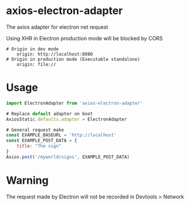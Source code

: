 # axios-electron-adapter
The axios adapter for electron net request

Using XHR in Electron production mode will be blocked by CORS
~~~
# Origin in dev mode
    origin: http://localhost:8080
# Origin in production mode (Executable standalone)
    origin: file://
~~~

# Usage
~~~ javascript
import ElectronAdapter from 'axios-electron-adapter'

# Replace default adapter on boot
AxiosStatic.defaults.adapter = ElectronAdapter

# General request make
const EXAMPLE_BASEURL = 'http://localhost'
const EXAMPLE_POST_DATA = {
    title: "The sign"
}
Axios.post('/myworld/signs', EXAMPLE_POST_DATA)
~~~

# Warning
The request made by Electron will not be recorded in Devtools > Network
